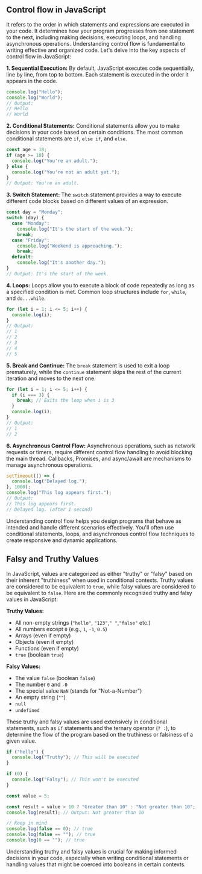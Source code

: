 ## Control flow in JavaScript

It refers to the order in which statements and expressions are executed in your code. It determines how your program progresses from one statement to the next, including making decisions, executing loops, and handling asynchronous operations. Understanding control flow is fundamental to writing effective and organized code. Let's delve into the key aspects of control flow in JavaScript:

**1. Sequential Execution:**
By default, JavaScript executes code sequentially, line by line, from top to bottom. Each statement is executed in the order it appears in the code.

```javascript
console.log("Hello");
console.log("World");
// Output:
// Hello
// World
```

**2. Conditional Statements:**
Conditional statements allow you to make decisions in your code based on certain conditions. The most common conditional statements are `if`, `else if`, and `else`.

```javascript
const age = 18;
if (age >= 18) {
  console.log("You're an adult.");
} else {
  console.log("You're not an adult yet.");
}
// Output: You're an adult.
```

**3. Switch Statement:**
The `switch` statement provides a way to execute different code blocks based on different values of an expression.

```javascript
const day = "Monday";
switch (day) {
  case "Monday":
    console.log("It's the start of the week.");
    break;
  case "Friday":
    console.log("Weekend is approaching.");
    break;
  default:
    console.log("It's another day.");
}
// Output: It's the start of the week.
```

**4. Loops:**
Loops allow you to execute a block of code repeatedly as long as a specified condition is met. Common loop structures include `for`, `while`, and `do...while`.

```javascript
for (let i = 1; i <= 5; i++) {
  console.log(i);
}
// Output:
// 1
// 2
// 3
// 4
// 5
```

**5. Break and Continue:**
The `break` statement is used to exit a loop prematurely, while the `continue` statement skips the rest of the current iteration and moves to the next one.

```javascript
for (let i = 1; i <= 5; i++) {
  if (i === 3) {
    break; // Exits the loop when i is 3
  }
  console.log(i);
}
// Output:
// 1
// 2
```

**6. Asynchronous Control Flow:**
Asynchronous operations, such as network requests or timers, require different control flow handling to avoid blocking the main thread. Callbacks, Promises, and async/await are mechanisms to manage asynchronous operations.

```javascript
setTimeout(() => {
  console.log("Delayed log.");
}, 1000);
console.log("This log appears first.");
// Output:
// This log appears first.
// Delayed log. (after 1 second)
```

Understanding control flow helps you design programs that behave as intended and handle different scenarios effectively. You'll often use conditional statements, loops, and asynchronous control flow techniques to create responsive and dynamic applications.

## Falsy and Truthy Values

In JavaScript, values are categorized as either "truthy" or "falsy" based on their inherent "truthiness" when used in conditional contexts. Truthy values are considered to be equivalent to `true`, while falsy values are considered to be equivalent to `false`. Here are the commonly recognized truthy and falsy values in JavaScript:

**Truthy Values:**

- All non-empty strings (`"hello"`, `"123"`,`" "`,`"false"` etc.)
- All numbers except `0` (e.g., `1`, `-1`, `0.5`)
- Arrays (even if empty)
- Objects (even if empty)
- Functions (even if empty)
- `true` (boolean `true`)

**Falsy Values:**

- The value `false` (boolean `false`)
- The number `0` and `-0`
- The special value `NaN` (stands for "Not-a-Number")
- An empty string (`""`)
- `null`
- `undefined`

These truthy and falsy values are used extensively in conditional statements, such as `if` statements and the ternary operator (`? :`), to determine the flow of the program based on the truthiness or falsiness of a given value.

```javascript
if ("hello") {
  console.log("Truthy"); // This will be executed
}

if (0) {
  console.log("Falsy"); // This won't be executed
}
```

```javascript
const value = 5;

const result = value > 10 ? "Greater than 10" : "Not greater than 10";
console.log(result); // Output: Not greater than 10

// Keep in mind 
console.log(false == 0); // true
console.log(false == ""); // true
console.log(0 == ""); // true
```

Understanding truthy and falsy values is crucial for making informed decisions in your code, especially when writing conditional statements or handling values that might be coerced into booleans in certain contexts.
